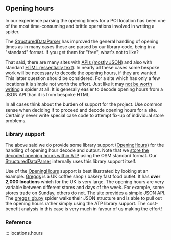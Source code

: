 
## Opening hours

In our experience parsing the opening times for a POI location has been one
of the most time-consuming and brittle operations involved in writing
a spider.

The [StructuredDataParser](./STRUCTURED_DATA.md) has improved the general
handling of opening times as in many cases these are parsed by our
library code, being in a "standard" format. If you get them for "free",
what's not to like?

That said, there are many sites with [APIs (mostly JSON)](./API_SPIDER.md)
and also with standard [HTML (essentially text)](./HARD_WORK_SPIDER.md).
In nearly all these cases some bespoke work will be necessary to decode
the opening hours, if they are wanted. This latter question should be
considered. For a site which has only a few locations it is simple
not worth the effort. Just like it may
[not be worth writing](./WHY_SPIDER.md) a spider at all.
It is generally easier to decode opening hours from a JSON API
than it is from bespoke HTML.

In all cases think about the burden of support for the project.
Use common sense when deciding if to proceed and decode opening hours for a site.
Certainly never write special case code to attempt fix-up of individual
store problems.

### Library support

The above said we do provide some library support
([OpeningHours](../locations/hours.py)) for the handling
of opening hour decode and output.
Note that we
[store the decoded opening hours within ATP](../DATA_FORMAT.md)
using the OSM standard format.
Our [StructuredDataParser](./STRUCTURED_DATA.md) internally uses this
library support itself.

Use of the [OpeningHours](../locations/hours.py) support is best illustrated
by looking at an example. [Greggs](http://www.greggs.co.uk) is a UK
coffee shop / bakery fast food  outlet. It has **over 2,000 locations** which for
the UK is very large. The  opening hours are very variable between different stores
and days of the  week. For example, some stores trade on Sunday, others do not.
The site provides a simple JSON API. The
[greggs_gb.py](../locations/spiders/greggs_gb.py)
spider walks their JSON structure and is able to pull
out the opening hours rather simply using the ATP library support.
The cost-benefit analysis in this case is very much in favour of
us making the effort!


### Reference

::: locations.hours
